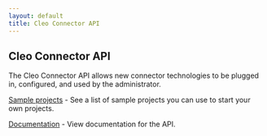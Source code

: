 ```yaml
---
layout: default
title: Cleo Connector API
---
```

## Cleo Connector API

The Cleo Connector API allows new connector technologies to be plugged in, configured, and used by the administrator.

[Sample projects](SampleProjects.html) - See a list of sample projects you can use to start your own projects.

[Documentation](https://s3-us-west-1.amazonaws.com/cleo.github.io/apidocs/5.5.0.8/index.html) - View documentation for the API.

